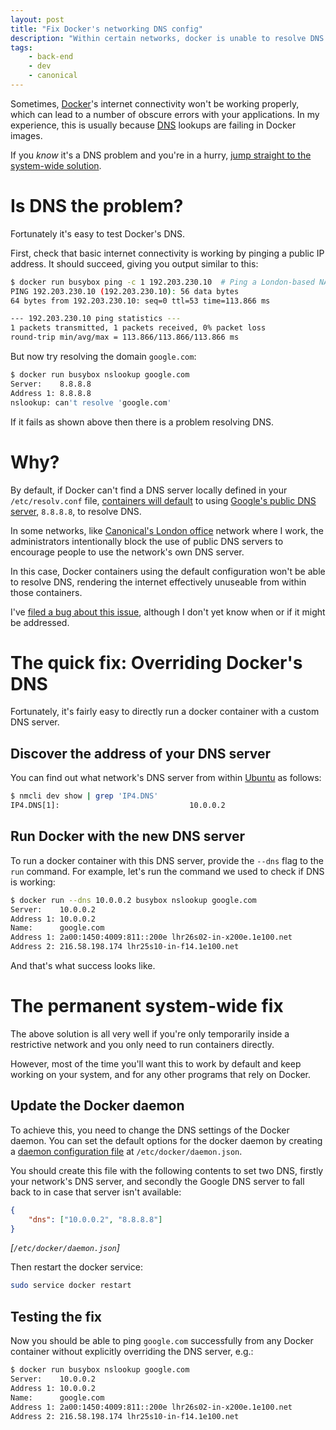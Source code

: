 ```yaml
---
layout: post
title: "Fix Docker's networking DNS config"
description: "Within certain networks, docker is unable to resolve DNS correctly. When this happens, here's how to fix it."
tags:
    - back-end
    - dev
    - canonical
---
```


Sometimes, [Docker](https://www.docker.com/)'s internet connectivity won't be working properly, which can lead to a number of obscure errors with your applications. In my experience, this is usually because [DNS](http://en.wikipedia.org/wiki/Domain_name_system) lookups are failing in Docker images.

If you *know* it's a DNS problem and you're in a hurry, [jump straight to the system-wide solution](#the-permanent-system-wide-fix).

# Is DNS the problem?

Fortunately it's easy to test Docker's DNS.

First, check that basic internet connectivity is working by pinging a public IP address. It should succeed, giving you output similar to this:

``` bash
$ docker run busybox ping -c 1 192.203.230.10  # Ping a London-based NASA root nameserver
PING 192.203.230.10 (192.203.230.10): 56 data bytes
64 bytes from 192.203.230.10: seq=0 ttl=53 time=113.866 ms

--- 192.203.230.10 ping statistics ---
1 packets transmitted, 1 packets received, 0% packet loss
round-trip min/avg/max = 113.866/113.866/113.866 ms
```

But now try resolving the domain `google.com`:

``` bash
$ docker run busybox nslookup google.com
Server:    8.8.8.8
Address 1: 8.8.8.8
nslookup: can't resolve 'google.com'
```

If it fails as shown above then there is a problem resolving DNS.

# Why?

By default, if Docker can't find a DNS server locally defined in your `/etc/resolv.conf` file, [containers will default](https://docs.docker.com/engine/userguide/networking/configure-dns/) to using [Google's public DNS server](https://developers.google.com/speed/public-dns/), `8.8.8.8`, to resolve DNS.

In some networks, like [Canonical's London office](http://www.canonical.com/about#office-row) network where I work, the administrators intentionally block the use of public DNS servers to encourage people to use the network's own DNS server.

In this case, Docker containers using the default configuration won't be able to resolve DNS, rendering the internet effectively unuseable from within those containers.

I've [filed a bug about this issue](https://github.com/docker/docker/issues/23910), although I don't yet know when or if it might be addressed.

# The quick fix: Overriding Docker's DNS

Fortunately, it's fairly easy to directly run a docker container with a custom DNS server.

## Discover the address of your DNS server

You can find out what network's DNS server from within [Ubuntu](http://www.ubuntu.com/) as follows:

``` bash
$ nmcli dev show | grep 'IP4.DNS'
IP4.DNS[1]:                             10.0.0.2
```

## Run Docker with the new DNS server

To run a docker container with this DNS server, provide the `--dns` flag to the `run` command. For example, let's run the command we used to check if DNS is working:

``` bash
$ docker run --dns 10.0.0.2 busybox nslookup google.com
Server:    10.0.0.2
Address 1: 10.0.0.2
Name:      google.com
Address 1: 2a00:1450:4009:811::200e lhr26s02-in-x200e.1e100.net
Address 2: 216.58.198.174 lhr25s10-in-f14.1e100.net
```

And that's what success looks like.

# The permanent system-wide fix

The above solution is all very well if you're only temporarily inside a restrictive network and you only need to run containers directly.

However, most of the time you'll want this to work by default and keep working on your system, and for any other programs that rely on Docker.

## Update the Docker daemon

To achieve this, you need to change the DNS settings of the Docker daemon. You can set the default options for the docker daemon by creating a [daemon configuration file](https://docs.docker.com/engine/reference/commandline/dockerd/#/daemon-configuration-file) at `/etc/docker/daemon.json`.

You should create this file with the following contents to set two DNS, firstly your network's DNS server, and secondly the Google DNS server to fall back to in case that server isn't available:

``` json
{
    "dns": ["10.0.0.2", "8.8.8.8"]
}
```
*[`/etc/docker/daemon.json`]*

Then restart the docker service:

``` bash
sudo service docker restart
```

## Testing the fix

Now you should be able to ping `google.com` successfully from any Docker container without explicitly overriding the DNS server, e.g.:

``` bash
$ docker run busybox nslookup google.com
Server:    10.0.0.2
Address 1: 10.0.0.2
Name:      google.com
Address 1: 2a00:1450:4009:811::200e lhr26s02-in-x200e.1e100.net
Address 2: 216.58.198.174 lhr25s10-in-f14.1e100.net
```
